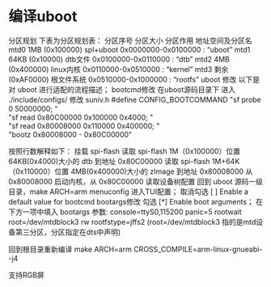 # 编译uboot
分区规划
下表为分区规划表：
分区序号 分区大小 分区作用 地址空间及分区名
mtd0 1MB (0x100000) spl+uboot 0x0000000-0x0100000 : “uboot”
mtd1 64KB (0x10000) dtb文件 0x0100000-0x0110000 : “dtb”
mtd2 4MB (0x400000) linux内核 0x0110000-0x0510000 : “kernel”
mtd3 剩余 (0xAF0000) 根文件系统 0x0510000-0x1000000 : “rootfs”
uboot 修改
以下是对 uboot 进行适配的流程描述；
bootcmd修改
在uboot源码目录下 进入 ./include/configs/
修改 suniv.h
 #define CONFIG_BOOTCOMMAND   "sf probe 0 50000000; "  \
                             "sf read 0x80C00000 0x100000 0x4000; "  \
                             "sf read 0x80008000 0x110000 0x400000; " \
                             "bootz 0x80008000 - 0x80C00000"

按照行数解释如下：
挂载 spi-flash
读取 spi-flash 1M（0x100000）位置 64KB(0x4000)大小的 dtb 到地址 0x80C00000
读取 spi-flash 1M+64K（0x110000）位置 4MB(0x400000)大小的 zImage 到地址 0x80008000
从 0x80008000 启动内核，从 0x80C00000 读取设备树配置
回到 uboot 源码一级目录，make ARCH=arm menuconfig 进入TUI配置；
取消勾选 [ ] Enable a default value for bootcmd
bootargs修改
勾选 [*] Enable boot arguments；
在下方一项中填入 bootargs 参数:
console=ttyS0,115200 panic=5 rootwait root=/dev/mtdblock3 rw rootfstype=jffs2
(root=/dev/mtdblock3 指的是mtd设备第三分区，分区指定在dts中声明)

回到根目录重新编译
    make ARCH=arm CROSS_COMPILE=arm-linux-gnueabi- -j4

支持RGB屏
